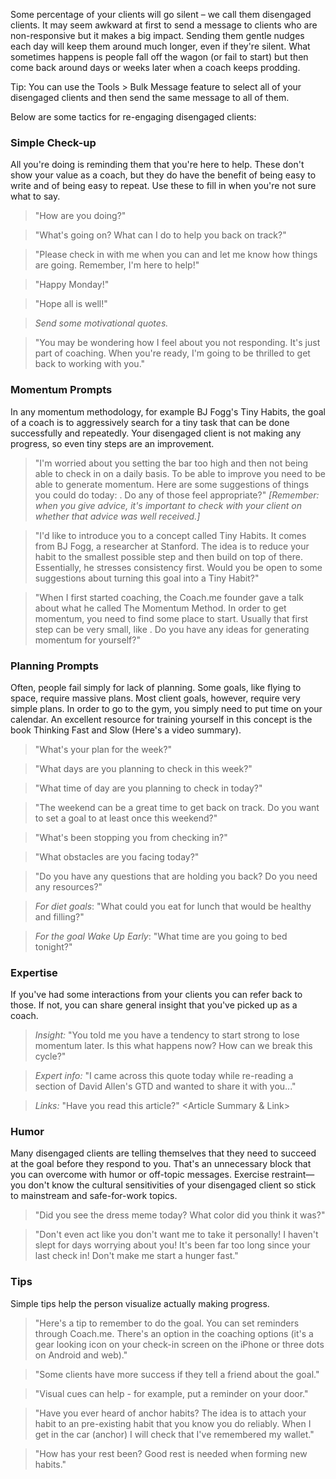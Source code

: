 Some percentage of your clients will go silent – we call them disengaged clients. It may seem awkward at first to send a message to clients who are non-responsive but it makes a big impact. Sending them gentle nudges each day will keep them around much longer, even if they're silent. What sometimes happens is people fall off the wagon (or fail to start) but then come back around days or weeks later when a coach keeps prodding.

Tip: You can use the  Tools > Bulk Message feature to select all of your disengaged clients and then send the same message to all of them.

Below are some tactics for re-engaging disengaged clients:

### Simple Check-up

All you're doing is reminding them that you're here to help. These don't show your value as a coach, but they do have the benefit of being easy to write and of being easy to repeat. Use these to fill in when you're not sure what to say.

>"How are you doing?"

>"What's going on? What can I do to help you back on track?"

>"Please check in with me when you can and let me know how things are going. Remember, I'm here to help!"

>"Happy Monday!"

>"Hope all is well!"

>_Send some motivational quotes._

>"You may be wondering how I feel about you not responding. It's just part of coaching. When you're ready, I'm going to be thrilled to get back to working with you."

### Momentum Prompts

In any momentum methodology, for example BJ Fogg's Tiny Habits, the goal of a coach is to aggressively search for a tiny task that can be done successfully and repeatedly. Your disengaged client is not making any progress, so even tiny steps are an improvement.

>"I'm worried about you setting the bar too high and then not being able to check in on a daily basis. To be able to improve you need to be able to generate momentum. Here are some suggestions of things you could do today: <insert tiny steps>. Do any of those feel appropriate?" _[Remember: when you give advice, it's important to check with your client on whether that advice was well received.]_

>"I'd like to introduce you to a concept called Tiny Habits. It comes from BJ Fogg, a researcher at Stanford. The idea is to reduce your habit to the smallest possible step and then build on top of there. Essentially, he stresses consistency first. Would you be open to some suggestions about turning this goal into a Tiny Habit?"

>"When I first started coaching, the Coach.me founder gave a talk about what he called The Momentum Method. In order to get momentum, you need to find some place to start. Usually that first step can be very small, like <insert examples>. Do you have any ideas for generating momentum for yourself?"

### Planning Prompts

Often, people fail simply for lack of planning. Some goals, like flying to space, require massive plans. Most client goals, however, require very simple plans. In order to go to the gym, you simply need to put time on your calendar. An excellent resource for training yourself in this concept is the book  Thinking Fast and Slow (Here's a   video summary).

>"What's your plan for the week?"

>"What days are you planning to check in this week?"

>"What time of day are you planning to check in today?"

>"The weekend can be a great time to get back on track. Do you want to set a goal to <insert goal name> at least once this weekend?"

>"What's been stopping you from checking in?"

>"What obstacles are you facing today?"

>"Do you have any questions that are holding you back? Do you need any resources?"

>_For diet goals_: "What could you eat for lunch that would be healthy and filling?"

>_For the goal Wake Up Early_: "What time are you going to bed tonight?"

### Expertise

If you've had some interactions from your clients you can refer back to those. If not, you can share general insight that you've picked up as a coach.

>_Insight:_ "You told me you have a tendency to start strong to lose momentum later. Is this what happens now? How can we break this cycle?"

>_Expert info:_ "I came across this quote today while re-reading a section of David Allen's GTD and wanted to share it with you..."

>_Links:_ "Have you read this article?" <Article Summary & Link>

### Humor

Many disengaged clients are telling themselves that they need to succeed at the goal before they respond to you. That's an unnecessary block that you can overcome with humor or off-topic messages. Exercise restraint—you don't know the cultural sensitivities of your disengaged client so stick to mainstream and safe-for-work topics. 

>"Did you see the dress meme today? What color did you think it was?"

>"Don't even act like you don't want me to take it personally! I haven't slept for days worrying about you!  It's been far too long since your last check in! Don't make me start a hunger fast."

### Tips

Simple tips help the person visualize actually making progress.

>"Here's a tip to remember to do the goal. You can set reminders through Coach.me. There's an option in the coaching options (it's a gear looking icon on your check-in screen on the iPhone or three dots on Android and web)."

>"Some clients have more success if they tell a friend about the goal."

>"Visual cues can help - for example, put a reminder on your door."

>"Have you ever heard of anchor habits? The idea is to attach your habit to an pre-existing habit that you know you do reliably. When I get in the car (anchor) I will check that I've remembered my wallet."

>"How has your rest been? Good rest is needed when forming new habits."
